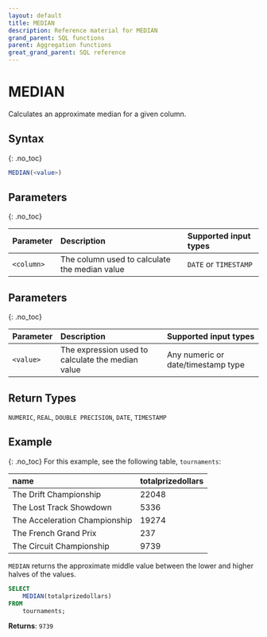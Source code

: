 ```yaml
---
layout: default
title: MEDIAN
description: Reference material for MEDIAN
grand_parent: SQL functions
parent: Aggregation functions
great_grand_parent: SQL reference
---
```



# MEDIAN

Calculates an approximate median for a given column.

## Syntax
{: .no_toc}

```sql
MEDIAN(<value>)
```
## Parameters 
{: .no_toc}

| Parameter | Description                                       | Supported input types                        |
| :---------| :-------------------------------------------------| :--------------------------------------------|
| `<column>`   | The column used to calculate the median value | `DATE` or `TIMESTAMP` |

## Parameters
{: .no_toc}

| Parameter | Description                         |Supported input types |
| :--------- | :----------------------------------- | :---------------------|
| `<value>`   | The expression used to calculate the median value | Any numeric or date/timestamp type |


## Return Types
`NUMERIC`, `REAL`, `DOUBLE PRECISION`, `DATE`, `TIMESTAMP`

## Example
{: .no_toc}
For this example,  see the following table, `tournaments`:

| name                          | totalprizedollars |
| :-----------------------------| :-----------------| 
| The Drift Championship        | 22048             |
| The Lost Track Showdown       | 5336              |
| The Acceleration Championship | 19274             |
| The French Grand Prix         | 237               |
| The Circuit Championship      | 9739              |

`MEDIAN` returns the approximate middle value between the lower and higher halves of the values.

```sql
SELECT
	MEDIAN(totalprizedollars)
FROM
	tournaments;
```

**Returns**: `9739`
